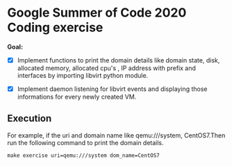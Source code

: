 Google Summer of Code 2020 Coding exercise
==========================================


**Goal:**

- [X] Implement functions to print the domain details like domain state, disk, allocated memory, allocated cpu's , IP address with prefix and interfaces by importing libvirt python module.

- [X] Implement daemon listening for libvirt events and displaying those informations for every newly created VM.


## Execution

  For example, if the uri and domain name like qemu:///system, CentOS7.Then run the following command to print the domain details.
   
   ```make exercise uri=qemu:///system dom_name=CentOS7```
   

  
